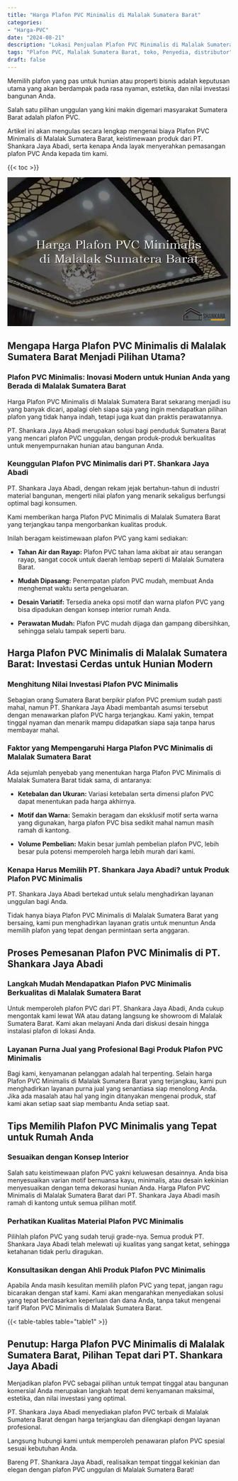 ```yaml
---
title: "Harga Plafon PVC Minimalis di Malalak Sumatera Barat"
categories: 
- "Harga-PVC"
date: "2024-08-21"
description: "Lokasi Penjualan Plafon PVC Minimalis di Malalak Sumatera Barat bagi hunian, kantor, dan ritel. Produk terbaik, variasi motif, variasi warna elegan, beserta layanan penempatan ditangani oleh tenaga ahli berpengalaman dan garansi resmi!|Layanan penyediaan Plafon PVC Minimalis di Malalak Sumatera Barat untuk kebutuhan tempat tinggal, office, atau ritel, beserta material berkualitas dan instalasi oleh tenaga ahli profesional dan jaminan resmi.|Alternatif Plafon PVC Minimalis di Malalak Sumatera Barat yang andal bagi hunian, kantor, dan toko, dengan material terbaik dan instalasi dikerjakan oleh tenaga ahli profesional serta jaminan resmi.|Distribusi Plafon PVC Minimalis di Malalak Sumatera Barat bagi hunian, perkantoran, dan ritel, dengan produk berkualitas dan instalasi dikerjakan oleh tim profesional, dilengkapi beserta garansi resmi.}"
tags: "Plafon PVC, Malalak Sumatera Barat, toko, Penyedia, distributor"
draft: false
---
```


Memilih plafon yang pas untuk hunian atau properti bisnis adalah keputusan utama yang akan berdampak pada rasa nyaman, estetika, dan nilai investasi bangunan Anda.

Salah satu pilihan unggulan yang kini makin digemari masyarakat Sumatera Barat adalah plafon PVC.

Artikel ini akan mengulas secara lengkap mengenai biaya Plafon PVC Minimalis di Malalak Sumatera Barat, keistimewaan produk dari PT. Shankara Jaya Abadi, serta kenapa Anda layak menyerahkan pemasangan plafon PVC Anda kepada tim kami.

{{< toc >}}

![Harga Plafon PVC Minimalis di Malalak Sumatera Barat](/images/Harga-PVC/Harga-Plafon-PVC-Minimalis-di-Malalak-Sumatera-Barat.png)


## Mengapa Harga Plafon PVC Minimalis di Malalak Sumatera Barat Menjadi Pilihan Utama?

### Plafon PVC Minimalis: Inovasi Modern untuk Hunian Anda yang Berada di Malalak Sumatera Barat

Harga Plafon PVC Minimalis di Malalak Sumatera Barat sekarang menjadi isu yang banyak dicari, apalagi oleh siapa saja yang ingin mendapatkan pilihan plafon yang tidak hanya indah, tetapi juga kuat dan praktis perawatannya.

PT. Shankara Jaya Abadi merupakan solusi bagi penduduk Sumatera Barat yang mencari plafon PVC unggulan, dengan produk-produk berkualitas untuk menyempurnakan hunian atau bangunan Anda.

### Keunggulan Plafon PVC Minimalis dari PT. Shankara Jaya Abadi

PT. Shankara Jaya Abadi, dengan rekam jejak bertahun-tahun di industri material bangunan, mengerti nilai plafon yang menarik sekaligus berfungsi optimal bagi konsumen.

Kami memberikan harga Plafon PVC Minimalis di Malalak Sumatera Barat yang terjangkau tanpa mengorbankan kualitas produk.

Inilah beragam keistimewaan plafon PVC yang kami sediakan:

- **Tahan Air dan Rayap:** Plafon PVC tahan lama akibat air atau serangan rayap, sangat cocok untuk daerah lembap seperti di Malalak Sumatera Barat.

- **Mudah Dipasang:** Penempatan plafon PVC mudah, membuat Anda menghemat waktu serta pengeluaran.

- **Desain Variatif:** Tersedia aneka opsi motif dan warna plafon PVC yang bisa dipadukan dengan konsep interior rumah Anda.

- **Perawatan Mudah:** Plafon PVC mudah dijaga dan gampang dibersihkan, sehingga selalu tampak seperti baru.

## Harga Plafon PVC Minimalis di Malalak Sumatera Barat: Investasi Cerdas untuk Hunian Modern

### Menghitung Nilai Investasi Plafon PVC Minimalis

Sebagian orang Sumatera Barat berpikir plafon PVC premium sudah pasti mahal, namun PT. Shankara Jaya Abadi membantah asumsi tersebut dengan menawarkan plafon PVC harga terjangkau. Kami yakin, tempat tinggal nyaman dan menarik mampu didapatkan siapa saja tanpa harus membayar mahal.

### Faktor yang Mempengaruhi Harga Plafon PVC Minimalis di Malalak Sumatera Barat

Ada sejumlah penyebab yang menentukan harga Plafon PVC Minimalis di Malalak Sumatera Barat tidak sama, di antaranya:

- **Ketebalan dan Ukuran:** Variasi ketebalan serta dimensi plafon PVC dapat menentukan pada harga akhirnya.

- **Motif dan Warna:** Semakin beragam dan eksklusif motif serta warna yang digunakan, harga plafon PVC bisa sedikit mahal namun masih ramah di kantong.

- **Volume Pembelian:** Makin besar jumlah pembelian plafon PVC, lebih besar pula potensi memperoleh harga lebih murah dari kami.

### Kenapa Harus Memilih PT. Shankara Jaya Abadi? untuk Produk Plafon PVC Minimalis

PT. Shankara Jaya Abadi bertekad untuk selalu menghadirkan layanan unggulan bagi Anda.

Tidak hanya biaya Plafon PVC Minimalis di Malalak Sumatera Barat yang bersaing, kami pun menghadirkan layanan gratis untuk menuntun Anda memilih plafon yang tepat dengan permintaan serta anggaran.

## Proses Pemesanan Plafon PVC Minimalis di PT. Shankara Jaya Abadi

### Langkah Mudah Mendapatkan Plafon PVC Minimalis Berkualitas di Malalak Sumatera Barat

Untuk memperoleh plafon PVC dari PT. Shankara Jaya Abadi, Anda cukup mengontak kami lewat WA atau datang langsung ke showroom di Malalak Sumatera Barat. Kami akan melayani Anda dari diskusi desain hingga instalasi plafon di lokasi Anda.

### Layanan Purna Jual yang Profesional Bagi Produk Plafon PVC Minimalis

Bagi kami, kenyamanan pelanggan adalah hal terpenting. Selain harga Plafon PVC Minimalis di Malalak Sumatera Barat yang terjangkau, kami pun menghadirkan layanan purna jual yang senantiasa siap menolong Anda. Jika ada masalah atau hal yang ingin ditanyakan mengenai produk, staf kami akan setiap saat siap membantu Anda setiap saat.

## Tips Memilih Plafon PVC Minimalis yang Tepat untuk Rumah Anda

### Sesuaikan dengan Konsep Interior

Salah satu keistimewaan plafon PVC yakni keluwesan desainnya. Anda bisa menyesuaikan varian motif bernuansa kayu, minimalis, atau desain kekinian menyesuaikan dengan tema dekorasi hunian Anda. Harga Plafon PVC Minimalis di Malalak Sumatera Barat dari PT. Shankara Jaya Abadi masih ramah di kantong untuk semua pilihan motif.

### Perhatikan Kualitas Material Plafon PVC Minimalis

Pilihlah plafon PVC yang sudah teruji grade-nya. Semua produk PT. Shankara Jaya Abadi telah melewati uji kualitas yang sangat ketat, sehingga ketahanan tidak perlu diragukan.

### Konsultasikan dengan Ahli Produk Plafon PVC Minimalis

Apabila Anda masih kesulitan memilih plafon PVC yang tepat, jangan ragu bicarakan dengan staf kami. Kami akan mengarahkan menyediakan solusi yang tepat berdasarkan keperluan dan dana Anda, tanpa takut mengenai tarif Plafon PVC Minimalis di Malalak Sumatera Barat.

{{< table-tables table="table1" >}}

## Penutup: Harga Plafon PVC Minimalis di Malalak Sumatera Barat, Pilihan Tepat dari PT. Shankara Jaya Abadi

Menjadikan plafon PVC sebagai pilihan untuk tempat tinggal atau bangunan komersial Anda merupakan langkah tepat demi kenyamanan maksimal, estetika, dan nilai investasi yang optimal.

PT. Shankara Jaya Abadi menyediakan plafon PVC terbaik di Malalak Sumatera Barat dengan harga terjangkau dan dilengkapi dengan layanan profesional.

Langsung hubungi kami untuk memperoleh penawaran plafon PVC spesial sesuai kebutuhan Anda.

Bareng PT. Shankara Jaya Abadi, realisaikan tempat tinggal kekinian dan elegan dengan plafon PVC unggulan di Malalak Sumatera Barat!